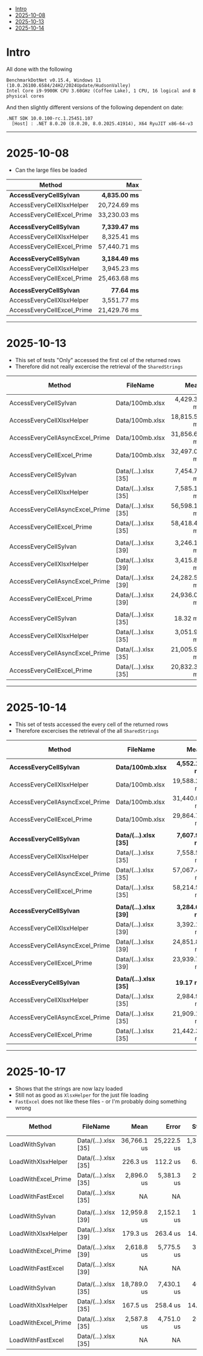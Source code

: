<!--TOC-->
- [Intro](#intro)
- [2025-10-08](#2025-10-08)
- [2025-10-13](#2025-10-13)
- [2025-10-14](#2025-10-14)
<!--/TOC-->

# Intro
All done with the following
```
BenchmarkDotNet v0.15.4, Windows 11 (10.0.26100.6584/24H2/2024Update/HudsonValley)
Intel Core i9-9900K CPU 3.60GHz (Coffee Lake), 1 CPU, 16 logical and 8 physical cores
```
And then slightly different versions of the following dependent on date:
```
.NET SDK 10.0.100-rc.1.25451.107
  [Host] : .NET 8.0.20 (8.0.20, 8.0.2025.41914), X64 RyuJIT x86-64-v3
```
<hr />

# 2025-10-08
- Can the large files be loaded

| Method                     | Max          |
|--------------------------- |-------------:|
| **AccessEveryCellSylvan**      |  **4,835.00 ms** |
| AccessEveryCellXlsxHelper  | 20,724.69 ms |
| AccessEveryCellExcel_Prime | 33,230.03 ms |
|                            |              |
| **AccessEveryCellSylvan**      |  **7,339.47 ms** |
| AccessEveryCellXlsxHelper  |  8,325.41 ms |
| AccessEveryCellExcel_Prime | 57,440.71 ms |
|                            |              |
| **AccessEveryCellSylvan**      |  **3,184.49 ms** |
| AccessEveryCellXlsxHelper  |  3,945.23 ms |
| AccessEveryCellExcel_Prime | 25,463.68 ms |
|                            |              |
| **AccessEveryCellSylvan**      |     **77.64 ms** |
| AccessEveryCellXlsxHelper  |  3,551.77 ms |
| AccessEveryCellExcel_Prime | 21,429.76 ms |

<hr />

# 2025-10-13
- This set of tests "Only" accessed the first cel of the returned rows
- Therefore did not really excercise the retrieval of the `SharedStrings`

| Method                          | FileName             | Mean         | Error        | StdDev       | Ratio            | RatioSD | Gen0         | Gen1         | Gen2       | Allocated   | Alloc Ratio  |
|-------------------------------- |--------------------- |-------------:|-------------:|-------------:|-----------------:|--------:|-------------:|-------------:|-----------:|------------:|-------------:|
| AccessEveryCellSylvan           | Data/100mb.xlsx      |  4,429.30 ms |    981.52 ms |    53.800 ms |         baseline |         |   49000.0000 |   47000.0000 |  3000.0000 |    403.8 MB |              |
| AccessEveryCellXlsxHelper       | Data/100mb.xlsx      | 18,815.59 ms |  2,917.95 ms |   159.943 ms |     4.25x slower |   0.05x |  424000.0000 |    5000.0000 |  2000.0000 |  3380.59 MB |   8.37x more |
| AccessEveryCellAsyncExcel_Prime | Data/100mb.xlsx      | 31,856.62 ms | 20,032.72 ms | 1,098.061 ms |     7.19x slower |   0.23x | 1241000.0000 |  870000.0000 |  1000.0000 |  9935.96 MB |  24.61x more |
| AccessEveryCellExcel_Prime      | Data/100mb.xlsx      | 32,497.09 ms |  6,566.78 ms |   359.948 ms |     7.34x slower |   0.10x | 1231000.0000 |  861000.0000 | 10000.0000 |  9782.58 MB |  24.23x more |
|                                 |                      |              |              |              |                  |         |              |              |            |             |              |
| AccessEveryCellSylvan           | Data/(...).xlsx [35] |  7,454.71 ms |  1,003.66 ms |    55.014 ms |         baseline |         |   65000.0000 |   46000.0000 | 41000.0000 |  2736.67 MB |              |
| AccessEveryCellXlsxHelper       | Data/(...).xlsx [35] |  7,585.11 ms |    241.34 ms |    13.229 ms |     1.02x slower |   0.01x |  218000.0000 |    1000.0000 |          - |  1739.24 MB |   1.57x less |
| AccessEveryCellAsyncExcel_Prime | Data/(...).xlsx [35] | 56,598.18 ms | 34,983.95 ms | 1,917.588 ms |     7.59x slower |   0.23x | 2276000.0000 | 1521000.0000 | 10000.0000 | 18080.92 MB |   6.61x more |
| AccessEveryCellExcel_Prime      | Data/(...).xlsx [35] | 58,418.49 ms |  6,662.92 ms |   365.217 ms |     7.84x slower |   0.07x | 2249000.0000 | 1492000.0000 |  1000.0000 | 17940.46 MB |   6.56x more |
|                                 |                      |              |              |              |                  |         |              |              |            |             |              |
| AccessEveryCellSylvan           | Data/(...).xlsx [39] |  3,246.19 ms |     70.94 ms |     3.888 ms |         baseline |         |   14000.0000 |    1000.0000 |          - |   115.51 MB |              |
| AccessEveryCellXlsxHelper       | Data/(...).xlsx [39] |  3,415.80 ms |    119.77 ms |     6.565 ms |     1.05x slower |   0.00x |  100000.0000 |            - |          - |   799.73 MB |   6.92x more |
| AccessEveryCellAsyncExcel_Prime | Data/(...).xlsx [39] | 24,282.55 ms |  9,097.37 ms |   498.658 ms |     7.48x slower |   0.13x | 1028000.0000 |  693000.0000 |  8000.0000 |  8141.35 MB |  70.48x more |
| AccessEveryCellExcel_Prime      | Data/(...).xlsx [39] | 24,936.06 ms |  5,544.87 ms |   303.933 ms |     7.68x slower |   0.08x | 1020000.0000 |  685000.0000 |  8000.0000 |  8072.55 MB |  69.88x more |
|                                 |                      |              |              |              |                  |         |              |              |            |             |              |
| AccessEveryCellSylvan           | Data/(...).xlsx [35] |     18.32 ms |     11.10 ms |     0.608 ms |         baseline |         |    2468.7500 |    2375.0000 |   218.7500 |    18.07 MB |              |
| AccessEveryCellXlsxHelper       | Data/(...).xlsx [35] |  3,051.97 ms |    257.79 ms |    14.131 ms |   166.70x slower |   4.79x |   93000.0000 |            - |          - |   742.14 MB |  41.08x more |
| AccessEveryCellAsyncExcel_Prime | Data/(...).xlsx [35] | 21,005.90 ms |  2,875.97 ms |   157.641 ms | 1,147.33x slower |  33.46x |  821000.0000 |  590000.0000 |  8000.0000 |  6485.07 MB | 358.93x more |
| AccessEveryCellExcel_Prime      | Data/(...).xlsx [35] | 20,832.36 ms |  1,993.69 ms |   109.281 ms | 1,137.85x slower |  32.76x |  812000.0000 |  581000.0000 |  8000.0000 |  6416.41 MB | 355.13x more |

<hr />

# 2025-10-14
- This set of tests accessed the every cell of the returned rows
- Therefore excercises the retrieval of the all `SharedStrings`


| Method                          | FileName             | Mean         | Error         | StdDev       | Ratio            | RatioSD | Gen0         | Gen1         | Gen2       | Allocated   | Alloc Ratio  |
|-------------------------------- |--------------------- |-------------:|--------------:|-------------:|-----------------:|--------:|-------------:|-------------:|-----------:|------------:|-------------:|
| **AccessEveryCellSylvan**           | **Data/100mb.xlsx**      |  **4,552.13 ms** |    **860.207 ms** |    **47.151 ms** |         **baseline** |        **** |   **49000.0000** |   **47000.0000** |  **3000.0000** |    **403.8 MB** |             **** |
| AccessEveryCellXlsxHelper       | Data/100mb.xlsx      | 19,588.22 ms |  2,998.794 ms |   164.374 ms |     4.30x slower |   0.05x |  424000.0000 |    5000.0000 |  2000.0000 |  3380.59 MB |   8.37x more |
| AccessEveryCellAsyncExcel_Prime | Data/100mb.xlsx      | 31,440.00 ms | 13,731.937 ms |   752.694 ms |     6.91x slower |   0.16x | 1236000.0000 |  865000.0000 |  1000.0000 |  9861.72 MB |  24.42x more |
| AccessEveryCellExcel_Prime      | Data/100mb.xlsx      | 29,864.75 ms | 16,507.782 ms |   904.847 ms |     6.56x slower |   0.18x | 1225000.0000 |  854000.0000 | 10000.0000 |  9708.04 MB |  24.04x more |
|                                 |                      |              |               |              |                  |         |              |              |            |             |              |
| **AccessEveryCellSylvan**           | **Data/(...).xlsx [35]** |  **7,607.97 ms** |  **2,659.789 ms** |   **145.792 ms** |         **baseline** |        **** |   **65000.0000** |   **46000.0000** | **41000.0000** |  **2736.63 MB** |             **** |
| AccessEveryCellXlsxHelper       | Data/(...).xlsx [35] |  7,558.58 ms |    656.938 ms |    36.009 ms |     1.01x faster |   0.02x |  218000.0000 |    1000.0000 |          - |  1739.24 MB |   1.57x less |
| AccessEveryCellAsyncExcel_Prime | Data/(...).xlsx [35] | 57,067.48 ms |  1,083.106 ms |    59.369 ms |     7.50x slower |   0.12x | 2267000.0000 | 1508000.0000 |  1000.0000 | 18080.79 MB |   6.61x more |
| AccessEveryCellExcel_Prime      | Data/(...).xlsx [35] | 58,214.50 ms | 18,809.976 ms | 1,031.038 ms |     7.65x slower |   0.17x | 2258000.0000 | 1503000.0000 | 10000.0000 | 17940.49 MB |   6.56x more |
|                                 |                      |              |               |              |                  |         |              |              |            |             |              |
| **AccessEveryCellSylvan**           | **Data/(...).xlsx [39]** |  **3,284.64 ms** |    **102.451 ms** |     **5.616 ms** |         **baseline** |        **** |   **14000.0000** |    **1000.0000** |          **-** |   **115.46 MB** |             **** |
| AccessEveryCellXlsxHelper       | Data/(...).xlsx [39] |  3,392.15 ms |    189.324 ms |    10.378 ms |     1.03x slower |   0.00x |  100000.0000 |            - |          - |   799.73 MB |   6.93x more |
| AccessEveryCellAsyncExcel_Prime | Data/(...).xlsx [39] | 24,851.86 ms |  3,904.259 ms |   214.006 ms |     7.57x slower |   0.06x | 1028000.0000 |  692000.0000 |  8000.0000 |  8141.21 MB |  70.51x more |
| AccessEveryCellExcel_Prime      | Data/(...).xlsx [39] | 23,939.73 ms |  2,082.430 ms |   114.145 ms |     7.29x slower |   0.03x | 1020000.0000 |  684000.0000 |  8000.0000 |  8072.74 MB |  69.92x more |
|                                 |                      |              |               |              |                  |         |              |              |            |             |              |
| **AccessEveryCellSylvan**           | **Data/(...).xlsx [35]** |     **19.17 ms** |      **4.471 ms** |     **0.245 ms** |         **baseline** |        **** |    **2468.7500** |    **2375.0000** |   **218.7500** |    **18.07 MB** |             **** |
| AccessEveryCellXlsxHelper       | Data/(...).xlsx [35] |  2,984.95 ms |    474.120 ms |    25.988 ms |   155.76x slower |   2.08x |   93000.0000 |            - |          - |   742.13 MB |  41.08x more |
| AccessEveryCellAsyncExcel_Prime | Data/(...).xlsx [35] | 21,909.18 ms | 15,112.848 ms |   828.386 ms | 1,143.25x slower |  39.51x |  821000.0000 |  590000.0000 |  8000.0000 |  6485.06 MB | 358.93x more |
| AccessEveryCellExcel_Prime      | Data/(...).xlsx [35] | 21,442.36 ms |  1,281.360 ms |    70.236 ms | 1,118.89x slower |  12.75x |  812000.0000 |  581000.0000 |  8000.0000 |  6416.39 MB | 355.13x more |

<hr />

# 2025-10-17
- Shows that the strings are now lazy loaded
- Still not as good as `XlsxHelper` for the just file loading
- `FastExcel` does not like these files - or I'm probably doing something wrong

| Method              | FileName             | Mean        | Error       | StdDev      | Ratio           | RatioSD | Gen0      | Gen1      | Gen2     | Allocated   | Alloc Ratio   |
|-------------------- |--------------------- |------------:|------------:|------------:|----------------:|--------:|----------:|----------:|---------:|------------:|--------------:|
| LoadWithSylvan      | Data/(...).xlsx [35] | 36,766.1 us | 25,222.5 us | 1,382.53 us |        baseline |         | 6357.1429 | 6071.4286 | 785.7143 | 45920.59 KB |               |
| LoadWithXlsxHelper  | Data/(...).xlsx [35] |    226.3 us |    112.2 us |     6.15 us | 162.576x faster |   6.50x |   12.6953 |   12.2070 |        - |    103.7 KB | 442.829x less |
| LoadWithExcel_Prime | Data/(...).xlsx [35] |  2,896.0 us |  5,381.3 us |   294.97 us |  12.779x faster |   1.14x |   42.9688 |   15.6250 |        - |   352.72 KB | 130.191x less |
| LoadWithFastExcel   | Data/(...).xlsx [35] |          NA |          NA |          NA |               ? |       ? |        NA |        NA |       NA |          NA |             ? |
|                     |                      |             |             |             |                 |         |           |           |          |             |               |
| LoadWithSylvan      | Data/(...).xlsx [39] | 12,959.8 us |  2,152.1 us |   117.97 us |        baseline |         | 1125.0000 | 1109.3750 |        - |  9352.07 KB |               |
| LoadWithXlsxHelper  | Data/(...).xlsx [39] |    179.3 us |    263.4 us |    14.44 us |   72.60x faster |   5.07x |    8.7891 |    8.3008 |        - |       75 KB | 124.688x less |
| LoadWithExcel_Prime | Data/(...).xlsx [39] |  2,618.8 us |  5,775.5 us |   316.58 us |    4.99x faster |   0.49x |   39.0625 |   15.6250 |        - |   323.96 KB |  28.868x less |
| LoadWithFastExcel   | Data/(...).xlsx [39] |          NA |          NA |          NA |               ? |       ? |        NA |        NA |       NA |          NA |             ? |
|                     |                      |             |             |             |                 |         |           |           |          |             |               |
| LoadWithSylvan      | Data/(...).xlsx [35] | 18,789.0 us |  7,430.1 us |   407.27 us |        baseline |         | 2468.7500 | 2406.2500 | 218.7500 | 18501.56 KB |               |
| LoadWithXlsxHelper  | Data/(...).xlsx [35] |    167.5 us |    258.4 us |    14.16 us | 112.731x faster |   8.41x |    9.2773 |    8.7891 |        - |    76.45 KB | 242.017x less |
| LoadWithExcel_Prime | Data/(...).xlsx [35] |  2,587.8 us |  4,751.0 us |   260.42 us |   7.307x faster |   0.62x |   39.0625 |   15.6250 |        - |   324.47 KB |  57.020x less |
| LoadWithFastExcel   | Data/(...).xlsx [35] |          NA |          NA |          NA |               ? |       ? |        NA |        NA |       NA |          NA |             ? |